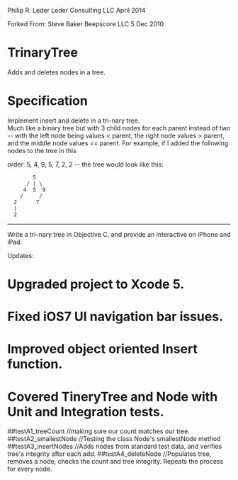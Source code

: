 Philip R. Leder Leder Consulting LLC April 2014

Forked From:
Steve Baker Beepscore LLC 5 Dec 2010

# TrinaryTree
Adds and deletes nodes in a tree.

# Specification
Implement insert and delete in a tri-nary tree.  
Much like a binary tree but with 3 child nodes for each parent instead of two -- with the left node being values < parent, the right node values > parent, and the middle node values == parent.  For example, if I added the following nodes to the tree in this

order:  5, 4, 9, 5, 7, 2, 2 --  the tree would look like this:

            5
          / | \
         4  5  9
        /     /
      2      7
      |
      2

---
Write a tri-nary tree in Objective C, and provide an interactive on iPhone and iPad.

Updates:

# Upgraded project to Xcode 5.
# Fixed iOS7 UI navigation bar issues.
# Improved object oriented Insert function.
# Covered TineryTree and Node with Unit and Integration tests.
##testA1_treeCount     //making sure our count matches our tree.
##testA2_smallestNode  //Testing the class Node's smallestNode method
##testA3_insertNodes   //Adds nodes from standard test data, and verifies tree's integrity after each add.
##testA4_deleteNode    //Populates tree, removes a node, checks the count and tree integrity.  Repeats the process for every node.